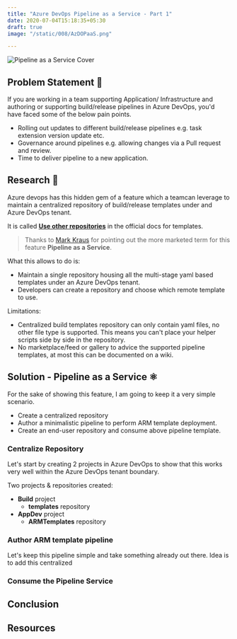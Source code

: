 ```yaml
---
title: "Azure DevOps Pipeline as a Service - Part 1"
date: 2020-07-04T15:18:35+05:30
draft: true
image: "/static/008/AzDOPaaS.png"

---
```

![Pipeline as a Service Cover](/static/008/AzDOPaaS.png)

## Problem Statement 🤔

If you are working in a team supporting Application/ Infrastructure and authoring or supporting build/release pipelines in Azure DevOps, you'd have faced some of the below pain points.

* Rolling out updates to different build/release pipelines e.g. task extension version update etc.
* Governance around pipelines e.g. allowing changes via a Pull request and review.
* Time to deliver pipeline to a new application.

## Research 🤖

Azure devops has this hidden gem of a feature which a teamcan leverage to maintain a centralized repository of build/release templates under and Azure DevOps tenant.

It is called [**Use other repositories**](https://docs.microsoft.com/en-us/azure/devops/pipelines/process/templates?view=azure-devops#use-other-repositories) in the official docs for templates.

> Thanks to [Mark Kraus](https://twitter.com/markekraus) for pointing out the more marketed term for this feature **Pipeline as a Service**.

What this allows to do is:

* Maintain a single repository housing all the multi-stage yaml based templates under an Azure DevOps tenant.
* Developers can create a repository and choose which remote template to use.

Limitations:

* Centralized build templates repository can only contain yaml files, no other file type is supported. This means you can't place your helper scripts side by side in the repository.
* No marketplace/feed or gallery to advice the supported pipeline templates, at most this can be documented on a wiki.


## Solution - Pipeline as a Service ⚛

For the sake of showing this feature, I am going to keep it a very simple scenario.

* Create a centralized repository
* Author a minimalistic pipeline to perform ARM template deployment.
* Create an end-user repository and consume above pipeline template.

### Centralize Repository

Let's start by creating 2 projects in Azure DevOps to show that this works very well within the Azure DevOps tenant boundary.

Two projects & repositories created:

* **Build** project
  * **templates** repository
* **AppDev** project
  * **ARMTemplates** repository

### Author ARM template pipeline

Let's keep this pipeline simple and take something already out there.
Idea is to add this centralized

### Consume the Pipeline Service

## Conclusion

## Resources
